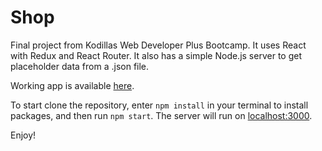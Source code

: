# Shop
Final project from Kodillas Web Developer Plus Bootcamp.
It uses React with Redux and React Router. It also has a simple Node.js server to get placeholder data from a .json file.

Working app is available [here](https://kodilla-awesome-shop.herokuapp.com/).

To start clone the repository, enter `npm install` in your terminal to install packages, and then run `npm start`. 
The server will run on [localhost:3000](http://localhost:3000/).

Enjoy!